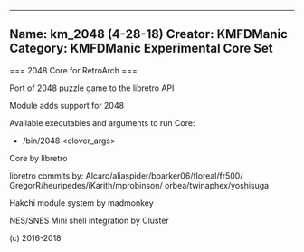 -----------------------
Name: km_2048 (4-28-18)
Creator: KMFDManic
Category: KMFDManic Experimental Core Set
-----------------------
=== 2048 Core for RetroArch ===

Port of 2048 puzzle game to the libretro API

Module adds support for 2048

Available executables and arguments to run Core:
- /bin/2048 <rom> <clover_args>

Core by libretro

libretro commits by: 
Alcaro/aliaspider/bparker06/floreal/fr500/
GregorR/heuripedes/iKarith/mprobinson/
orbea/twinaphex/yoshisuga

Hakchi module system by madmonkey

NES/SNES Mini shell integration by Cluster

(c) 2016-2018
